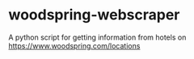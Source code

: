 # woodspring-webscraper
A python script for getting information from hotels on https://www.woodspring.com/locations
